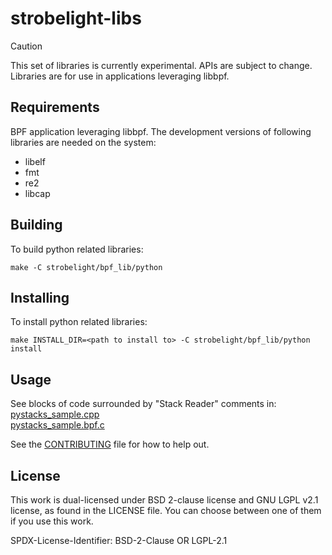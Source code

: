 # strobelight-libs

> [!CAUTION]
> This set of libraries is currently experimental. APIs are subject to change.\
Libraries are for use in applications leveraging libbpf.

## Requirements
BPF application leveraging libbpf.
The development versions of following libraries are needed on the system:
* libelf
* fmt
* re2
* libcap

## Building
To build python related libraries:
```
make -C strobelight/bpf_lib/python
```

## Installing
To install python related libraries:
```
make INSTALL_DIR=<path to install to> -C strobelight/bpf_lib/python install
```

## Usage
See blocks of code surrounded by "Stack Reader" comments in:\
[pystacks_sample.cpp](strobelight/bpf_lib/samples/pystacks/pystacks_sample.cpp)\
[pystacks_sample.bpf.c](strobelight/bpf_lib/samples/pystacks/pystacks_sample.bpf.c)

See the [CONTRIBUTING](CONTRIBUTING.md) file for how to help out.

## License
This work is dual-licensed under BSD 2-clause license and GNU LGPL v2.1 license, as found in the LICENSE file. You can choose between one of them if you use this work.

SPDX-License-Identifier: BSD-2-Clause OR LGPL-2.1
